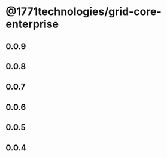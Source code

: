 # @1771technologies/grid-core-enterprise

## 0.0.9

## 0.0.8

## 0.0.7

## 0.0.6

## 0.0.5

## 0.0.4
